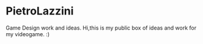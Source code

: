 # PietroLazzini
Game Design work and ideas.
Hi,this is my public box of ideas and work for my videogame. :)
